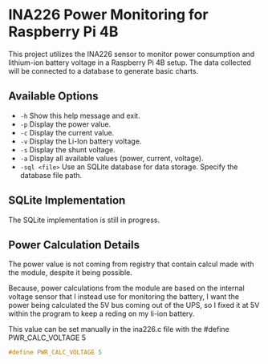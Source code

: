 # INA226 Power Monitoring for Raspberry Pi 4B

This project utilizes the INA226 sensor to monitor power consumption and lithium-ion battery voltage in a Raspberry Pi 4B setup. The data collected will be connected to a database to generate basic charts.

## Available Options

- `-h`           Show this help message and exit.
- `-p`           Display the power value.
- `-c`           Display the current value.
- `-v`           Display the Li-Ion battery voltage.
- `-s`           Display the shunt voltage.
- `-a`           Display all available values (power, current, voltage).
- `-sql <file>`  Use an SQLite database for data storage. Specify the database file path.

## SQLite Implementation

The SQLite implementation is still in progress.

## Power Calculation Details


The power value is not coming from registry that contain calcul made with the module, despite it being possible. 

Because, power calculations from the module are based on the internal voltage sensor that I instead use for monitoring the battery,
I want the power being calculated the 5V bus coming out of the UPS, so I fixed it at 5V within the program to keep a reding on my li-ion battery. 

This value can be set manually in the ina226.c file with the #define PWR_CALC_VOLTAGE 5 


```c
#define PWR_CALC_VOLTAGE 5
